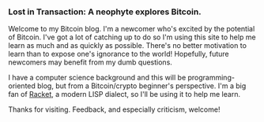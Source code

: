 ### Lost in Transaction: A neophyte explores Bitcoin.

Welcome to my Bitcoin blog. I'm a newcomer who's excited by the
potential of Bitcoin. I've got a lot of catching up to do so I'm using
this site to help me learn as much and as quickly as possible. There's
no better motivation to learn than to expose one's ignorance to the
world! Hopefully, future newcomers may benefit from my dumb questions.

I have a computer science background and this will be
programming-oriented blog, but from a Bitcoin/crypto beginner's
perspective. I'm a big fan of [Racket](http://racket-lang.org), a
modern LISP dialect, so I'll be using it to help me learn.

Thanks for visiting. Feedback, and especially criticism, welcome!
